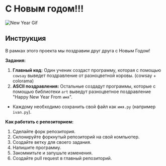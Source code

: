 # С Новым годом!!!

![New Year Gif](https://media1.giphy.com/media/CtjLX94EUofVSzuxhG/giphy.gif?cid=6c09b952h5zcsmw93zqyqqir9dlgdnt6dgindxqudlp8cm1o&ep=v1_gifs_search&rid=giphy.gif&ct=g)

## Инструкция

В рамках этого проекта мы поздравим друг друга с Новым Годом!

**Задания:**

1.  **Главный код:** Один ученик создаст программу, которая с помощью `cowsay` выведет поздравление от разноцветной коровы. (cowsay + colorama)
2.  **ASCII поздравления:** Остальные создадут программы, которые с помощью библиотеки `art` выведут разноцветное поздравление "Happy New Year From `имя`".
   * Каждому необходимо сохранить свой файл как `имя.py` (например `ivan.py`).

**Как работать с репозиторием:**

1.  Сделайте форк репозитория.
2.  Склонируйте форкнутый репозиторий на свой компьютер.
3.  Создайте ветку для своего задания.
4.  Напишите программу.
5.  Закоммитьте и запушьте изменения.
6.  Создайте pull request в главный репозиторий.
